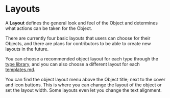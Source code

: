 # Layouts

A **Layout** defines the general look and feel of the Object and determines what actions can be taken for the Object.

There are currently four basic layouts that users can choose for their Objects, and there are plans for contributors to be able to create new layouts in the future.

You can choose a recommended object layout for each type through the [type library](../anytype-library.md#type-library), and you can also choose a different layout for each [templates.md](templates.md "mention").

You can find the object layout menu above the Object title; next to the cover and icon buttons. This is where you can change the layout of the object or set the layout width. Some layouts even let you change the text alignment.

<figure><img src="../../.gitbook/assets/image (70).png" alt=""><figcaption></figcaption></figure>
